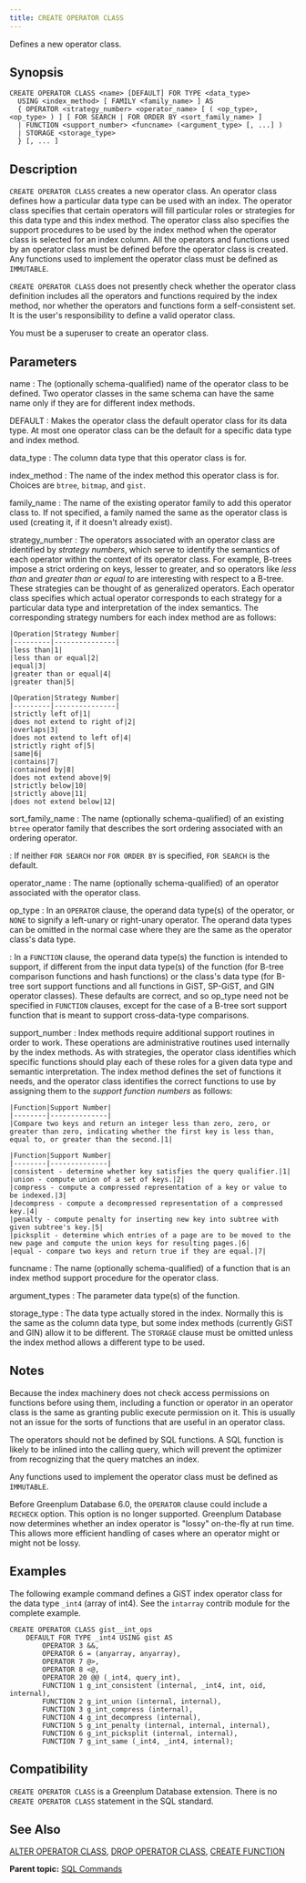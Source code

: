 ```yaml
---
title: CREATE OPERATOR CLASS 
---
```


Defines a new operator class.

## <a id="section2"></a>Synopsis 

``` {#sql_command_synopsis}
CREATE OPERATOR CLASS <name> [DEFAULT] FOR TYPE <data_type>  
  USING <index_method> [ FAMILY <family_name> ] AS 
  { OPERATOR <strategy_number> <operator_name> [ ( <op_type>, <op_type> ) ] [ FOR SEARCH | FOR ORDER BY <sort_family_name> ]
  | FUNCTION <support_number> <funcname> (<argument_type> [, ...] )
  | STORAGE <storage_type>
  } [, ... ]
```

## <a id="section3"></a>Description 

`CREATE OPERATOR CLASS` creates a new operator class. An operator class defines how a particular data type can be used with an index. The operator class specifies that certain operators will fill particular roles or strategies for this data type and this index method. The operator class also specifies the support procedures to be used by the index method when the operator class is selected for an index column. All the operators and functions used by an operator class must be defined before the operator class is created. Any functions used to implement the operator class must be defined as `IMMUTABLE`.

`CREATE OPERATOR CLASS` does not presently check whether the operator class definition includes all the operators and functions required by the index method, nor whether the operators and functions form a self-consistent set. It is the user's responsibility to define a valid operator class.

You must be a superuser to create an operator class.

## <a id="section4"></a>Parameters 

name
:   The \(optionally schema-qualified\) name of the operator class to be defined. Two operator classes in the same schema can have the same name only if they are for different index methods.

DEFAULT
:   Makes the operator class the default operator class for its data type. At most one operator class can be the default for a specific data type and index method.

data\_type
:   The column data type that this operator class is for.

index\_method
:   The name of the index method this operator class is for. Choices are `btree`, `bitmap`, and `gist`.

family\_name
:   The name of the existing operator family to add this operator class to. If not specified, a family named the same as the operator class is used \(creating it, if it doesn't already exist\).

strategy\_number
:   The operators associated with an operator class are identified by *strategy numbers*, which serve to identify the semantics of each operator within the context of its operator class. For example, B-trees impose a strict ordering on keys, lesser to greater, and so operators like *less than* and *greater than or equal to* are interesting with respect to a B-tree. These strategies can be thought of as generalized operators. Each operator class specifies which actual operator corresponds to each strategy for a particular data type and interpretation of the index semantics. The corresponding strategy numbers for each index method are as follows:

    |Operation|Strategy Number|
    |---------|---------------|
    |less than|1|
    |less than or equal|2|
    |equal|3|
    |greater than or equal|4|
    |greater than|5|

    |Operation|Strategy Number|
    |---------|---------------|
    |strictly left of|1|
    |does not extend to right of|2|
    |overlaps|3|
    |does not extend to left of|4|
    |strictly right of|5|
    |same|6|
    |contains|7|
    |contained by|8|
    |does not extend above|9|
    |strictly below|10|
    |strictly above|11|
    |does not extend below|12|

sort\_family\_name
:   The name \(optionally schema-qualified\) of an existing `btree` operator family that describes the sort ordering associated with an ordering operator.

:   If neither `FOR SEARCH` nor `FOR ORDER BY` is specified, `FOR SEARCH` is the default.

operator\_name
:   The name \(optionally schema-qualified\) of an operator associated with the operator class.

op\_type
:   In an `OPERATOR` clause, the operand data type\(s\) of the operator, or `NONE` to signify a left-unary or right-unary operator. The operand data types can be omitted in the normal case where they are the same as the operator class's data type.

:   In a `FUNCTION` clause, the operand data type\(s\) the function is intended to support, if different from the input data type\(s\) of the function \(for B-tree comparison functions and hash functions\) or the class's data type \(for B-tree sort support functions and all functions in GiST, SP-GiST, and GIN operator classes\). These defaults are correct, and so op\_type need not be specified in `FUNCTION` clauses, except for the case of a B-tree sort support function that is meant to support cross-data-type comparisons.

support\_number
:   Index methods require additional support routines in order to work. These operations are administrative routines used internally by the index methods. As with strategies, the operator class identifies which specific functions should play each of these roles for a given data type and semantic interpretation. The index method defines the set of functions it needs, and the operator class identifies the correct functions to use by assigning them to the *support function numbers* as follows:

    |Function|Support Number|
    |--------|--------------|
    |Compare two keys and return an integer less than zero, zero, or greater than zero, indicating whether the first key is less than, equal to, or greater than the second.|1|

    |Function|Support Number|
    |--------|--------------|
    |consistent - determine whether key satisfies the query qualifier.|1|
    |union - compute union of a set of keys.|2|
    |compress - compute a compressed representation of a key or value to be indexed.|3|
    |decompress - compute a decompressed representation of a compressed key.|4|
    |penalty - compute penalty for inserting new key into subtree with given subtree's key.|5|
    |picksplit - determine which entries of a page are to be moved to the new page and compute the union keys for resulting pages.|6|
    |equal - compare two keys and return true if they are equal.|7|

funcname
:   The name \(optionally schema-qualified\) of a function that is an index method support procedure for the operator class.

argument\_types
:   The parameter data type\(s\) of the function.

storage\_type
:   The data type actually stored in the index. Normally this is the same as the column data type, but some index methods \(currently GiST and GIN\) allow it to be different. The `STORAGE` clause must be omitted unless the index method allows a different type to be used.

## <a id="section5"></a>Notes 

Because the index machinery does not check access permissions on functions before using them, including a function or operator in an operator class is the same as granting public execute permission on it. This is usually not an issue for the sorts of functions that are useful in an operator class.

The operators should not be defined by SQL functions. A SQL function is likely to be inlined into the calling query, which will prevent the optimizer from recognizing that the query matches an index.

Any functions used to implement the operator class must be defined as `IMMUTABLE`.

Before Greenplum Database 6.0, the `OPERATOR` clause could include a `RECHECK` option. This option is no longer supported. Greenplum Database now determines whether an index operator is "lossy" on-the-fly at run time. This allows more efficient handling of cases where an operator might or might not be lossy.

## <a id="section6"></a>Examples 

The following example command defines a GiST index operator class for the data type `_int4` \(array of int4\). See the `intarray` contrib module for the complete example.

```
CREATE OPERATOR CLASS gist__int_ops
    DEFAULT FOR TYPE _int4 USING gist AS
        OPERATOR 3 &&,
        OPERATOR 6 = (anyarray, anyarray),
        OPERATOR 7 @>,
        OPERATOR 8 <@,
        OPERATOR 20 @@ (_int4, query_int),
        FUNCTION 1 g_int_consistent (internal, _int4, int, oid, internal),
        FUNCTION 2 g_int_union (internal, internal),
        FUNCTION 3 g_int_compress (internal),
        FUNCTION 4 g_int_decompress (internal),
        FUNCTION 5 g_int_penalty (internal, internal, internal),
        FUNCTION 6 g_int_picksplit (internal, internal),
        FUNCTION 7 g_int_same (_int4, _int4, internal);
```

## <a id="section7"></a>Compatibility 

`CREATE OPERATOR CLASS` is a Greenplum Database extension. There is no `CREATE OPERATOR CLASS` statement in the SQL standard.

## <a id="section8"></a>See Also 

[ALTER OPERATOR CLASS](ALTER_OPERATOR_CLASS.html), [DROP OPERATOR CLASS](DROP_OPERATOR_CLASS.html), [CREATE FUNCTION](CREATE_FUNCTION.html)

**Parent topic:** [SQL Commands](../sql_commands/sql_ref.html)

